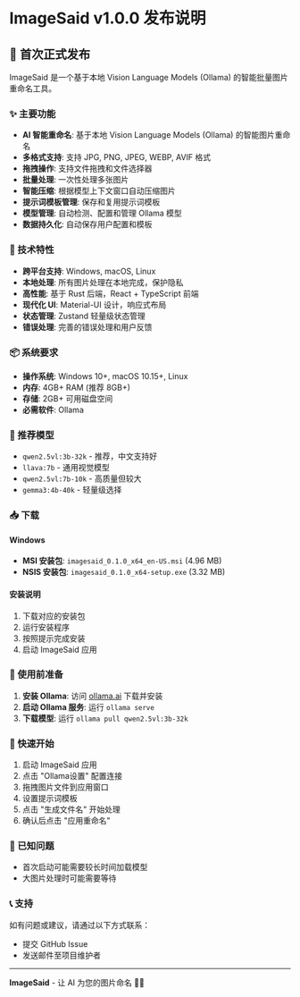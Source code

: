 # ImageSaid v1.0.0 发布说明

## 🎉 首次正式发布

ImageSaid 是一个基于本地 Vision Language Models (Ollama) 的智能批量图片重命名工具。

### ✨ 主要功能

- **AI 智能重命名**: 基于本地 Vision Language Models (Ollama) 的智能图片重命名
- **多格式支持**: 支持 JPG, PNG, JPEG, WEBP, AVIF 格式
- **拖拽操作**: 支持文件拖拽和文件选择器
- **批量处理**: 一次性处理多张图片
- **智能压缩**: 根据模型上下文窗口自动压缩图片
- **提示词模板管理**: 保存和复用提示词模板
- **模型管理**: 自动检测、配置和管理 Ollama 模型
- **数据持久化**: 自动保存用户配置和模板

### 🔧 技术特性

- **跨平台支持**: Windows, macOS, Linux
- **本地处理**: 所有图片处理在本地完成，保护隐私
- **高性能**: 基于 Rust 后端，React + TypeScript 前端
- **现代化 UI**: Material-UI 设计，响应式布局
- **状态管理**: Zustand 轻量级状态管理
- **错误处理**: 完善的错误处理和用户反馈

### 📦 系统要求

- **操作系统**: Windows 10+, macOS 10.15+, Linux
- **内存**: 4GB+ RAM (推荐 8GB+)
- **存储**: 2GB+ 可用磁盘空间
- **必需软件**: Ollama

### 🚀 推荐模型

- `qwen2.5vl:3b-32k` - 推荐，中文支持好
- `llava:7b` - 通用视觉模型
- `qwen2.5vl:7b-10k` - 高质量但较大
- `gemma3:4b-40k` - 轻量级选择

### 📥 下载

#### Windows
- **MSI 安装包**: `imagesaid_0.1.0_x64_en-US.msi` (4.96 MB)
- **NSIS 安装包**: `imagesaid_0.1.0_x64-setup.exe` (3.32 MB)

#### 安装说明
1. 下载对应的安装包
2. 运行安装程序
3. 按照提示完成安装
4. 启动 ImageSaid 应用

### 🔧 使用前准备

1. **安装 Ollama**: 访问 [ollama.ai](https://ollama.ai/) 下载并安装
2. **启动 Ollama 服务**: 运行 `ollama serve`
3. **下载模型**: 运行 `ollama pull qwen2.5vl:3b-32k`

### 🎯 快速开始

1. 启动 ImageSaid 应用
2. 点击 "Ollama设置" 配置连接
3. 拖拽图片文件到应用窗口
4. 设置提示词模板
5. 点击 "生成文件名" 开始处理
6. 确认后点击 "应用重命名"

### 🐛 已知问题

- 首次启动可能需要较长时间加载模型
- 大图片处理时可能需要等待

### 📞 支持

如有问题或建议，请通过以下方式联系：
- 提交 GitHub Issue
- 发送邮件至项目维护者

---

**ImageSaid** - 让 AI 为您的图片命名 🎨✨
